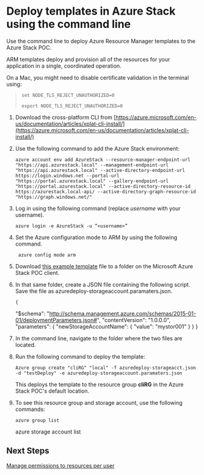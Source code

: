<properties
    pageTitle="Deploy templates with the command line in Azure Stack | Microsoft Azure"
    description="Learn how to use the cross-platform command line interface (CLI) to deploy templates from inside the ClientVM or after using the VPN to connect to Azure Stack."
    services="azure-stack"
    documentationCenter=""
    authors="ErikjeMS"
    manager="v-kiwhit"
    editor=""/>

<tags
    ms.service="azure-stack"
    ms.workload="na"
    ms.tgt_pltfrm="na"
    ms.devlang="na"
    ms.topic="article"
    ms.date="01/29/2016"
    ms.author="erikje"/>

# Deploy templates in Azure Stack using the command line
Use the command line to deploy Azure Resource Manager templates to the Azure Stack POC.

ARM templates deploy and provision all of the resources for your application in a single, coordinated operation.

On a Mac, you might need to disable certificate validation in the terminal using:
>

>    `set NODE_TLS_REJECT_UNAUTHORIZED=0`
> 
>    `export NODE_TLS_REJECT_UNAUTHORIZED=0`
> 
> 
1. Download the cross-platform CLI from [https://azure.microsoft.com/en-us/documentation/articles/xplat-cli-install/](https://azure.microsoft.com/en-us/documentation/articles/xplat-cli-install/)

2. Use the following command to add the Azure Stack environment:

       azure account env add AzureStack --resource-manager-endpoint-url "https://api.azurestack.local" --management-endpoint-url "https://api.azurestack.local" --active-directory-endpoint-url https://login.windows.net --portal-url "https://portal.azurestack.local" --gallery-endpoint-url "https://portal.azurestack.local" --active-directory-resource-id https://azurestack.local-api/ --active-directory-graph-resource-id "https://graph.windows.net/"
3. Log in using the following command (replace *username* with your username).

       azure login -e AzureStack -u “<username>”
4. Set the Azure configuration mode to ARM by using the following command.

        azure config mode arm
5. Download [this example template](https://github.com/Azure/AzureStack-QuickStart-Templates/blob/master/simple-template-examples/storage-resource-creation/azuredeploy-storageacct.json) file to a folder on the Microsoft Azure Stack POC client.

6. In that same folder, create a JSON file containing the following script. Save the file as azuredeploy-storageaccount.paramaters.json.

       {
    "$schema": "http://schema.management.azure.com/schemas/2015-01-01/deploymentParameters.json#",
    "contentVersion": "1.0.0.0",
    "parameters": {
        "newStorageAccountName": {
          "value": "mystor001"
        }
      }
    }



1. In the command line, navigate to the folder where the two files are located.

2. Run the following command to deploy the template:

       Azure group create "cliRG" "local" -f azuredeploy-storageacct.json -d "testDeploy" -e azuredeploy-storageaccount.paramaters.json

   This deploys the template to the resource group **cliRG** in the Azure Stack POC's default location.

3. To see this resource group and storage account, use the following commands:

       azure group list

    azure storage account list


## Next Steps
[Manage permissions to resources per user](azure-stack-manage-permissions.md)

